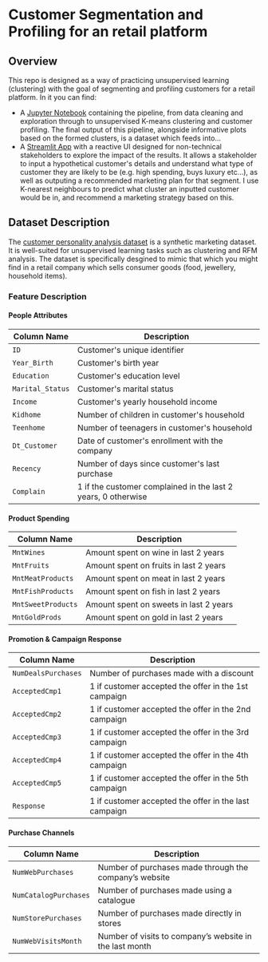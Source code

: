 # Customer Segmentation and Profiling for an retail platform

## Overview

This repo is designed as a way of practicing unsupervised learning (clustering) with the goal of segmenting and profiling customers for a retail platform. In it you can find:

* A [Jupyter Notebook](customerProfiling.ipynb) containing the pipeline, from data cleaning and exploration through to unsupervised K-means clustering and customer profiling. The final output of this pipeline, alongside informative plots based on the formed clusters, is a dataset which feeds into...
* A [Streamlit App](https://customersegmentationandprofiling.streamlit.app/) with a reactive UI designed for non-technical stakeholders to explore the impact of the results. It allows a stakeholder to input a hypothetical customer's details and understand what type of customer they are likely to be (e.g. high spending, buys luxury etc...), as well as outputing a recommended marketing plan for that segment. I use K-nearest neighbours to predict what cluster an inputted customer would be in, and recommend a marketing strategy based on this.


## Dataset Description

The [customer personality analysis dataset](https://www.kaggle.com/datasets/imakash3011/customer-personality-analysis) is a synthetic marketing dataset. It is well-suited for unsupervised learning tasks such as clustering and RFM analysis. The dataset is specifically desgined to mimic that which you might find in a retail company which sells consumer goods (food, jewellery, household items).

### Feature Description

#### People Attributes

| Column Name      | Description                                                  |
|------------------|--------------------------------------------------------------|
| `ID`             | Customer's unique identifier                                 |
| `Year_Birth`     | Customer's birth year                                        |
| `Education`      | Customer's education level                                   |
| `Marital_Status` | Customer's marital status                                    |
| `Income`         | Customer's yearly household income                           |
| `Kidhome`        | Number of children in customer's household                   |
| `Teenhome`       | Number of teenagers in customer's household                  |
| `Dt_Customer`    | Date of customer's enrollment with the company               |
| `Recency`        | Number of days since customer's last purchase                |
| `Complain`       | 1 if the customer complained in the last 2 years, 0 otherwise|

#### Product Spending

| Column Name         | Description                                  |
|---------------------|----------------------------------------------|
| `MntWines`          | Amount spent on wine in last 2 years         |
| `MntFruits`         | Amount spent on fruits in last 2 years       |
| `MntMeatProducts`   | Amount spent on meat in last 2 years         |
| `MntFishProducts`   | Amount spent on fish in last 2 years         |
| `MntSweetProducts`  | Amount spent on sweets in last 2 years       |
| `MntGoldProds`      | Amount spent on gold in last 2 years         |

#### Promotion & Campaign Response

| Column Name      | Description                                               |
|------------------|-----------------------------------------------------------|
| `NumDealsPurchases` | Number of purchases made with a discount               |
| `AcceptedCmp1`   | 1 if customer accepted the offer in the 1st campaign      |
| `AcceptedCmp2`   | 1 if customer accepted the offer in the 2nd campaign      |
| `AcceptedCmp3`   | 1 if customer accepted the offer in the 3rd campaign      |
| `AcceptedCmp4`   | 1 if customer accepted the offer in the 4th campaign      |
| `AcceptedCmp5`   | 1 if customer accepted the offer in the 5th campaign      |
| `Response`       | 1 if customer accepted the offer in the last campaign     |

#### Purchase Channels

| Column Name           | Description                                                      |
|-----------------------|------------------------------------------------------------------|
| `NumWebPurchases`     | Number of purchases made through the company’s website           |
| `NumCatalogPurchases` | Number of purchases made using a catalogue                       |
| `NumStorePurchases`   | Number of purchases made directly in stores                      |
| `NumWebVisitsMonth`   | Number of visits to company’s website in the last month          |

